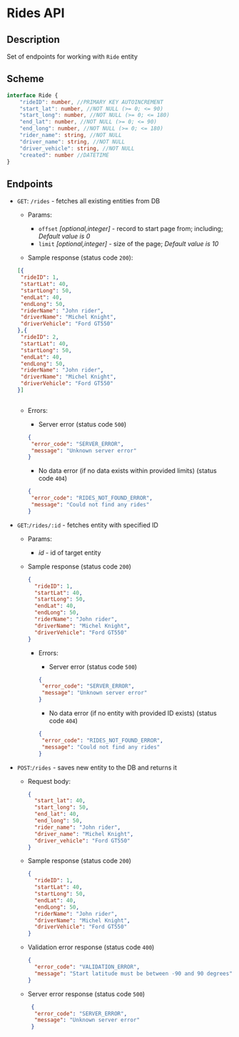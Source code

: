 # Rides API

## Description

Set of endpoints for working with `Ride` entity

## Scheme

```typescript
interface Ride {
    "rideID": number, //PRIMARY KEY AUTOINCREMENT
    "start_lat": number, //NOT NULL (>= 0; <= 90)
    "start_long": number, //NOT NULL (>= 0; <= 180)
    "end_lat": number, //NOT NULL (>= 0; <= 90)
    "end_long": number, //NOT NULL (>= 0; <= 180)
    "rider_name": string, //NOT NULL
    "driver_name": string, //NOT NULL
    "driver_vehicle": string, //NOT NULL
    "created": number //DATETIME
}
```

## Endpoints

- `GET`: `/rides` - fetches all existing entities from DB
  - Params:
    - `offset` _[optional,integer]_ - record to start page from;
    including; _Default value is 0_
    - `limit` _[optional,integer]_ - size of the page;
    _Default value is 10_

  - Sample response (status code `200`):
  
   ```json
   [{
    "rideID": 1,
    "startLat": 40,
    "startLong": 50,
    "endLat": 40,
    "endLong": 50,
    "riderName": "John rider",
    "driverName": "Michel Knight",
    "driverVehicle": "Ford GT550"   
  },{
    "rideID": 2,
    "startLat": 40,
    "startLong": 50,
    "endLat": 40,
    "endLong": 50,
    "riderName": "John rider",
    "driverName": "Michel Knight",
    "driverVehicle": "Ford GT550"
   }]
      
  ```
  
  - Errors:
    - Server error (status code `500`)

    ```json
    {
     "error_code": "SERVER_ERROR",
     "message": "Unknown server error"
    }
    ```

    - No data error (if no data exists within provided limits) (status code `404`)

    ```json
    {
     "error_code": "RIDES_NOT_FOUND_ERROR",
     "message": "Could not find any rides"
    }
    ```

- `GET`:`/rides/:id` - fetches entity with specified ID
  - Params:
    - _id_ - id of target entity
  - Sample response (status code `200`)

    ```json
    {
      "rideID": 1,
      "startLat": 40,
      "startLong": 50,
      "endLat": 40,
      "endLong": 50,
      "riderName": "John rider",
      "driverName": "Michel Knight",
      "driverVehicle": "Ford GT550"   
    }
    ```

    - Errors:
      - Server error (status code `500`)

       ```json
       {
        "error_code": "SERVER_ERROR",
        "message": "Unknown server error"
       }
       ```

      - No data error (if no entity with provided ID exists) (status code `404`)
  
      ```json
      {
       "error_code": "RIDES_NOT_FOUND_ERROR",
       "message": "Could not find any rides"
      }
      ```

- `POST`:`/rides` - saves new entity to the DB and returns it
  - Request body:

    ```json
    {
      "start_lat": 40, 
      "start_long": 50,
      "end_lat": 40, 
      "end_long": 50,
      "rider_name": "John rider",
      "driver_name": "Michel Knight",
      "driver_vehicle": "Ford GT550"
    }
    ```

  - Sample response (status code `200`)

    ```json
    {
      "rideID": 1,
      "startLat": 40,
      "startLong": 50,
      "endLat": 40,
      "endLong": 50,
      "riderName": "John rider",
      "driverName": "Michel Knight",
      "driverVehicle": "Ford GT550"
    }
    ```

  - Validation error response (status code `400`)

    ```json
    {
      "error_code": "VALIDATION_ERROR",
      "message": "Start latitude must be between -90 and 90 degrees"
    }
    ```

  - Server error response (status code `500`)

    ```json
     {
      "error_code": "SERVER_ERROR",
      "message": "Unknown server error"
     }
     ```
